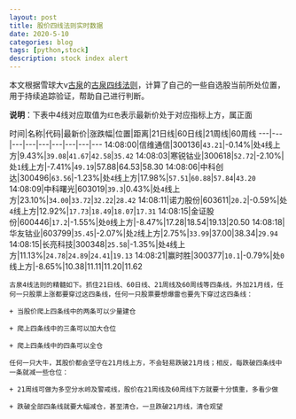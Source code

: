 ```yaml
---
layout: post
title: 股价四线法则实时数据
date: 2020-5-10
categories: blog
tags: [python,stock]
description: stock index alert
---
```



本文根据雪球大v[古泉](https://xueqiu.com/u/7148646888)的[古泉四线法则](https://xueqiu.com/7148646888/130498192)，计算了自己的一些自选股当前所处位置，用于持续追踪验证，帮助自己进行判断。

**说明**：下表中4线对应取值为`红色`表示最新价处于对应指标上方，属正面

时间|名称|代码|最新价|涨跌幅|位置|距离|21日线|60日线|21周线|60周线
---|---|---|---|---|---|---|---|---
14:08:00|信维通信|300136|`43.21`|-0.14%|处`4`线上方|9.43%|`39.08`|`41.67`|`42.58`|`35.42`
14:08:03|寒锐钴业|300618|`52.72`|-2.10%|处`1`线上方|-7.41%|`49.19`|57.88|64.53|58.30
14:08:06|中科创达|300496|`63.56`|-1.23%|处`4`线上方|17.98%|`57.51`|`60.88`|`57.84`|`43.20`
14:08:09|中科曙光|603019|`39.3`|0.43%|处`4`线上方|23.10%|`34.00`|`33.72`|`32.22`|`28.42`
14:08:11|诺力股份|603611|`20.2`|-0.59%|处`4`线上方|12.92%|`17.73`|`18.49`|`18.07`|`17.31`
14:08:15|金证股份|600446|`17.2`|-1.55%|处`0`线上方|-8.47%|17.28|18.54|19.13|20.50
14:08:18|华友钴业|603799|`35.45`|-2.07%|处`2`线上方|2.75%|`33.99`|37.00|38.34|`29.94`
14:08:15|长亮科技|300348|`25.58`|-1.35%|处`4`线上方|11.13%|`24.78`|`24.89`|`24.41`|`19.13`
14:08:21|赢时胜|300377|`10.1`|-0.79%|处`0`线上方|-8.65%|10.38|11.11|11.20|11.62

```
古泉4线法则的精髓如下。抓住21日线、60日线、21周线及60周线等四条线，外加21月线，任何一只股票上涨都要穿过这四条线，任何一只股票要想爆雷也要先下穿过这四条线：

+ 当股价爬上四条线中的两条可以少量建仓

+ 爬上四条线中的三条可以加大仓位

+ 爬上四条线中的四条可以全仓

任何一只大牛，其股价都会坚守在21月线上方，不会轻易跌破21月线；相反，每跌破四条线中一条就减一些仓位：

+ 21周线可做为多空分水岭及警戒线，股价在21周线及60周线下方就要十分慎重，多看少做

+ 跌破全部四条线就要大幅减仓，甚至清仓，一旦跌破21月线，清仓观望
```